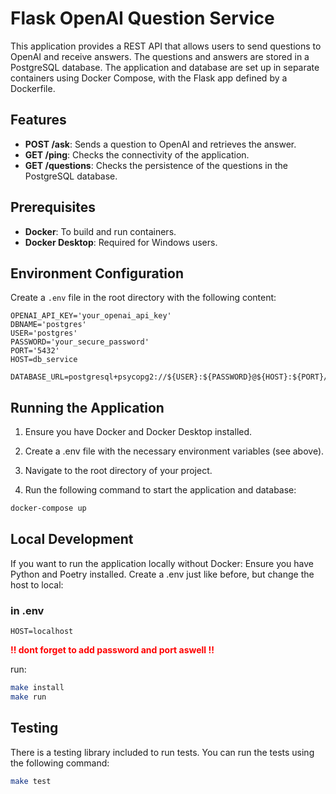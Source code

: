 # Flask OpenAI Question Service

This application provides a REST API that allows users to send questions to OpenAI and receive answers. The questions and answers are stored in a PostgreSQL database. The application and database are set up in separate containers using Docker Compose, with the Flask app defined by a Dockerfile.

## Features


- **POST /ask**: Sends a question to OpenAI and retrieves the answer.
- **GET /ping**: Checks the connectivity of the application.
- **GET /questions**: Checks the persistence of the questions in the PostgreSQL database.

## Prerequisites

- **Docker**: To build and run containers.
- **Docker Desktop**: Required for Windows users.

## Environment Configuration

Create a `.env` file in the root directory with the following content:

```env
OPENAI_API_KEY='your_openai_api_key'
DBNAME='postgres'
USER='postgres'
PASSWORD='your_secure_password'
PORT='5432'
HOST=db_service

DATABASE_URL=postgresql+psycopg2://${USER}:${PASSWORD}@${HOST}:${PORT}/${DBNA.ME} 
```
## Running the Application

1. Ensure you have Docker and Docker Desktop installed.

2. Create a .env file with the necessary environment variables (see above).

3. Navigate to the root directory of your project.

4. Run the following command to start the application and database:
```bash
docker-compose up
 ```
 
## Local Development

If you want to run the application locally without Docker:
Ensure you have Python and Poetry installed.
Create a .env just like before, but change the host to local:

### in .env
    HOST=localhost

<b style="color: red;">!! dont forget to add password and port aswell
!!</b>   

run:
```bash
make install
make run 
  ```
## Testing

There is a testing library included to run tests. You can run the tests using the following command:
```bash
make test
```